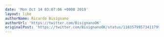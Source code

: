 ```yaml
---
date: 'Mon Oct 14 03:07:06 +0000 2019'
layout: like
authorName: Ricardo Bisignano
authorUrl: 'https://twitter.com/BisignanoOK'
originalPost: 'https://twitter.com/BisignanoOK/status/1183579957341179904'
---
```

